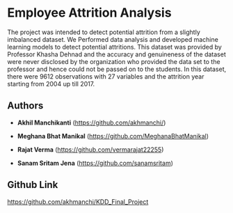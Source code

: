 # Employee Attrition Analysis

The project was intended to detect potential attrition from a slightly imbalanced dataset. We Performed data analysis and developed machine learning models to detect potential attritions. This dataset was provided by Professor Khasha Dehnad and the accuracy and genuineness of the dataset were never disclosed by the organization who provided the data set to the professor and hence could not be passed on to the students. In this dataset, there were 9612 observations with 27 variables and the attrition year starting from 2004 up till 2017.

## Authors

- **Akhil Manchikanti**
  (https://github.com/akhmanchi/)

- **Meghana Bhat Manikal**
  (https://github.com/MeghanaBhatManikal)

- **Rajat Verma**
  (https://github.com/vermarajat22255)

- **Sanam Sritam Jena**
  (https://github.com/sanamsritam)

## Github Link

https://github.com/akhmanchi/KDD_Final_Project
